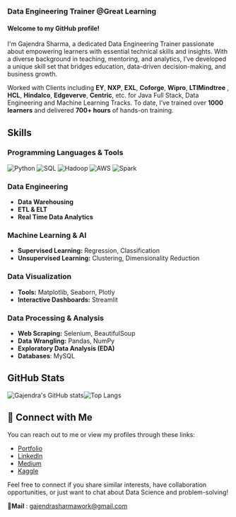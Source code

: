 ### Data Engineering Trainer @Great Learning
#### Welcome to my GitHub profile! 

I'm Gajendra Sharma, a dedicated Data Engineering Trainer passionate about empowering learners with essential technical skills and insights. With a diverse background in teaching, mentoring, and analytics, I’ve developed a unique skill set that bridges education, data-driven decision-making, and business growth.

Worked with Clients including **EY**, **NXP**, **EXL**, **Coforge**, **Wipro**, **LTIMindtree** , **HCL**, **Hindalco**, **Edgeverve**, **Centric**, etc. for Java Full Stack, Data Engineering and Machine Learning Tracks.
To date, I’ve trained over **1000 learners** and delivered **700+ hours** of hands-on training.

## Skills

### Programming Languages & Tools
![Python](https://img.shields.io/badge/python-3670A0?style=for-the-badge&logo=python&logoColor=ffdd54)
![SQL](https://img.shields.io/badge/-SQL-000?&logo=MySQL&logoColor=4479A1)
![Hadoop](https://img.shields.io/badge/Apache%20Hadoop-66CCFF?style=for-the-badge&logo=apachehadoop&logoColor=black)
![AWS](https://img.shields.io/badge/AWS-%23FF9900.svg?style=for-the-badge&logo=amazon-aws&logoColor=white)
![Spark](https://img.shields.io/badge/Apache%20Spark-FDEE21?style=flat-square&logo=apachespark&logoColor=black)

### Data Engineering
- **Data Warehousing**
- **ETL & ELT**
- **Real Time Data Analytics**

### Machine Learning & AI
- **Supervised Learning:** Regression, Classification
- **Unsupervised Learning:** Clustering, Dimensionality Reduction

### Data Visualization
- **Tools:** Matplotlib, Seaborn, Plotly
- **Interactive Dashboards:** Streamlit

### Data Processing & Analysis
- **Web Scraping:** Selenium, BeautifulSoup
- **Data Wrangling:** Pandas, NumPy
- **Exploratory Data Analysis (EDA)**
- **Databases**: MySQL

## GitHub Stats
![Gajendra's GitHub stats](https://github-readme-stats.vercel.app/api?username=gajendrasharma-github&show_icons=true&theme=radical)![Top Langs](https://github-readme-stats.vercel.app/api/top-langs/?username=gajendrasharma-github&layout=compact&theme=radical)

## 🔗 Connect with Me

You can reach out to me or view my profiles through these links:
- [Portfolio](https://sites.google.com/view/gajendra-portfolio)
- [LinkedIn](https://www.linkedin.com/in/gajendrasharma-work/)
- [Medium](https://medium.com/@gajendrasharmawork)
- [Kaggle](https://www.kaggle.com/gajendrasharma118)
  
Feel free to connect if you share similar interests, have collaboration opportunities, or just want to chat about Data Science and problem-solving!

**📧Mail** : gajendrasharmawork@gmail.com
